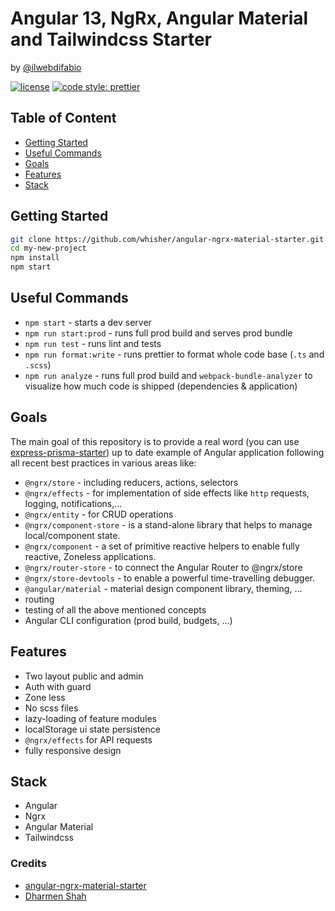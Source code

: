 # Angular 13, NgRx, Angular Material and Tailwindcss Starter

by [@ilwebdifabio](https://twitter.com/ilwebdifabio)

[![license](https://img.shields.io/github/license/whisher/angular-ngrx-material-starter.svg)](https://github.com/whisher/angular-ngrx-material-starter/blob/main/LICENSE)
[![code style: prettier](https://img.shields.io/badge/code_style-prettier-ff69b4.svg)](https://github.com/prettier/prettier)

## Table of Content

- [Getting Started](#getting-started)
- [Useful Commands](#useful-commands)
- [Goals](#goals)
- [Features](#features)
- [Stack](#stack)

## Getting Started

```bash
git clone https://github.com/whisher/angular-ngrx-material-starter.git my-new-project
cd my-new-project
npm install
npm start
```

## Useful Commands

- `npm start` - starts a dev server
- `npm run start:prod` - runs full prod build and serves prod bundle
- `npm run test` - runs lint and tests
- `npm run format:write` - runs prettier to format whole code base (`.ts` and `.scss`)
- `npm run analyze` - runs full prod build and `webpack-bundle-analyzer` to visualize how much code is shipped (dependencies & application)

## Goals

The main goal of this repository is to provide a real word (you can use [express-prisma-starter](https://github.com/whisher/express-prisma-starter)) up to date example of Angular application following all recent best practices in various areas like:

- `@ngrx/store` - including reducers, actions, selectors
- `@ngrx/effects` - for implementation of side effects like `http` requests, logging, notifications,...
- `@ngrx/entity` - for CRUD operations
- `@ngrx/component-store` - is a stand-alone library that helps to manage local/component state.
- `@ngrx/component` - a set of primitive reactive helpers to enable fully reactive, Zoneless applications.
- `@ngrx/router-store` - to connect the Angular Router to @ngrx/store
- `@ngrx/store-devtools` - to enable a powerful time-travelling debugger.
- `@angular/material` - material design component library, theming, ...
- routing
- testing of all the above mentioned concepts
- Angular CLI configuration (prod build, budgets, ...)

## Features

- Two layout public and admin
- Auth with guard
- Zone less
- No scss files
- lazy-loading of feature modules
- localStorage ui state persistence
- `@ngrx/effects` for API requests
- fully responsive design

## Stack

- Angular
- Ngrx
- Angular Material
- Tailwindcss

### Credits

- [angular-ngrx-material-starter](https://github.com/tomastrajan/angular-ngrx-material-starter)
- [Dharmen Shah](https://indepth.dev/tutorials/angular/angular-material-theming-system-complete-guide)
